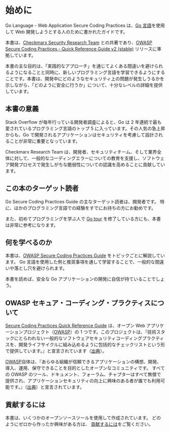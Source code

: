 # 始めに

Go Language - Web Application Secure Coding Practices は、[Go 言語][1]を使用して Web 開発しようとする人のために書かれたガイドです。

本書は、[Checkmarx Security Research Team][2] との共著であり、[OWASP Secure Coding Practices - Quick Reference Guide v2 (stable)][3] リリースに準拠しています。

本書の主な目的は、「実践的なアプローチ」を通じてよくある間違いを避けられるようになることと同時に、新しいプログラミング言語を学習できるようにすることです。本書は、開発中にどのようなセキュリティ上の問題が発生しうるかを示しながら、「どのように安全に行うか」について、十分なレベルの詳細を提供しています。

## 本書の意義

Stack Overflow が毎年行っている開発者調査によると、Go は 2 年連続で最も愛されているプログラミング言語のトップ 5 に入っています。その人気の急上昇からも、Go で開発されるアプリケーションはセキュリティを考慮して設計されることが非常に重要となっています。

Checkmarx Research Team は、開発者、セキュリティチーム、そして業界全体に対して、一般的なコーディングエラーについての教育を支援し、ソフトウェア開発プロセスで発生しがちな脆弱性についての認識を高めることに貢献しています。

## この本のターゲット読者

Go Secure Coding Practices Guide の主なターゲット読者は、開発者です。
特に、ほかのプログラミング言語での経験をすでにお持ちの方にお勧めです。

また、初めてプログラミングを学ぶ人で [Go tour][8] を修了している方にも、本書は非常に参考になります。

## 何を学べるのか

本書は、[OWASP Secure Coding Practices Guide][3] をトピックごとに解説しています。
Go 言語を使用した例と推奨事項を通して学習することで、一般的な間違いや落とし穴を避けられます。

本書を読めば、安全な Go アプリケーションの開発に自信が持ていることでしょう。

## OWASP セキュア・コーディング・プラクティスについて

 [Secure Coding Practices Quick Reference Guide][3] は、オープン Web アプリケーションプロジェクト（[OWASP][4]）の 1 つです。このプロジェクトは、『技術スタックにとらわれない一般的なソフトウェアセキュリティコーディングプラクティスを、開発ライフサイクルに組み込めるように包括的なチェックリストという形で提供しています。』と宣言されています（[出典][3]）。

[OWASP][4]自体は、『あらゆる組織が信頼できるアプリケーションの構想、開発、導入、運用、保守できることを目的としたオープンなコミュニティです。
すべての OWASP のツール、ドキュメント、フォーラム、チャプターはすべて無償で提供され、アプリケーションセキュリティの向上に興味のある者が誰でも利用可能です。』（[出典][5]）と宣言されています。

## 貢献するには

本書は、いくつかのオープンソースツールを使用して作成されています。
どのようにゼロから作ったか興味がある方は、
[貢献するには][6]をご覧ください。

[1]: https://golang.org
[2]: http://chkmrx.co/2sffXFr
[3]: https://owasp.org/www-project-secure-coding-practices-quick-reference-guide/migrated_content
[4]: https://www.owasp.org
[5]: https://www.owasp.org/index.php/About_OWASP
[6]: /howto-contribute.md
[7]: https://www.twitter.com/checkmarx
[8]: https://tour.golang.org/list